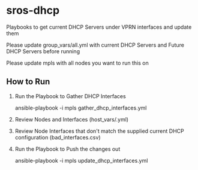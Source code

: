 # sros-dhcp

Playbooks to get current DHCP Servers under VPRN interfaces and update them

Please update group_vars/all.yml with current DHCP Servers and Future DHCP
Servers before running

Please update mpls with all nodes you want to run this on

## How to Run

1. Run the Playbook to Gather DHCP Interfaces

    ansible-playbook -i mpls gather_dhcp_interfaces.yml

2. Review Nodes and Interfaces (host_vars/<Node>.yml)

3. Review Node Interfaces that don't match the supplied current DHCP
configuration (bad_interfaces.csv)

4. Run the Playbook to Push the changes out

    ansible-playbook -i mpls update_dhcp_interfaces.yml

